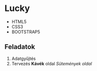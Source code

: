 # Lucky
* HTML5
* CSS3
* BOOTSTRAP5
## Feladatok
1. Adatgyűjtés
2. Tervezés
**Kávék** oldal
_Sütemények oldal_
